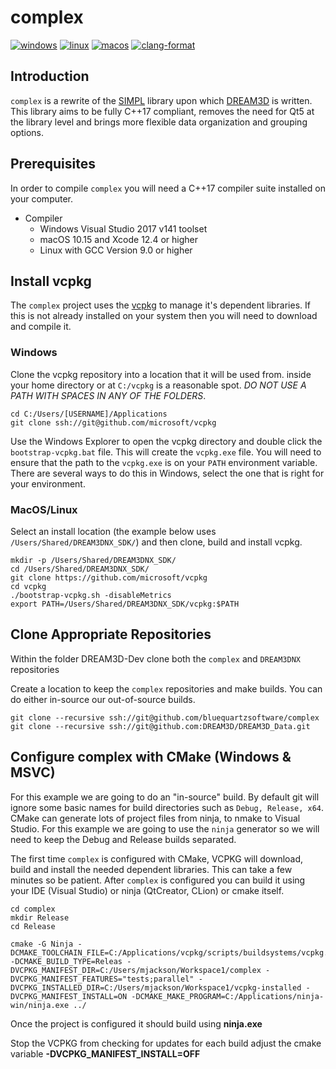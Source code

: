 # complex #

[![windows](https://github.com/BlueQuartzSoftware/complex/actions/workflows/windows.yml/badge.svg)](https://github.com/BlueQuartzSoftware/complex/actions/workflows/windows.yml) [![linux](https://github.com/BlueQuartzSoftware/complex/actions/workflows/linux.yml/badge.svg)](https://github.com/BlueQuartzSoftware/complex/actions/workflows/linux.yml) [![macos](https://github.com/BlueQuartzSoftware/complex/actions/workflows/macos.yml/badge.svg)](https://github.com/BlueQuartzSoftware/complex/actions/workflows/macos.yml) [![clang-format](https://github.com/BlueQuartzSoftware/complex/actions/workflows/format_push.yml/badge.svg)](https://github.com/BlueQuartzSoftware/complex/actions/workflows/format_push.yml)

## Introduction ##

`complex` is a rewrite of the [SIMPL](https://www.github.com/bluequartzsoftware/simpl) library upon which [DREAM3D](https://www.github.com/bluequartzsoftware/dream3d) is written. This library aims to be fully C++17 compliant, removes the need for Qt5 at the library level and brings more flexible data organization and grouping options.

## Prerequisites ##

In order to compile `complex` you will need a C++17 compiler suite installed on your computer.

+ Compiler
  + Windows Visual Studio 2017 v141 toolset
  + macOS 10.15 and Xcode 12.4 or higher
  + Linux with GCC Version 9.0 or higher

## Install vcpkg ##

The `complex` project uses the [vcpkg](https://www.github.com/microsoft/vcpkg) to manage it's dependent libraries. If this is not already installed on your system then you will need to download and compile it.

### Windows ###

Clone the vcpkg repository into a location that it will be used from. inside your home directory or at `C:/vcpkg` is a reasonable spot. *DO NOT USE A PATH WITH SPACES IN ANY OF THE FOLDERS*.

```(lang-console)
cd C:/Users/[USERNAME]/Applications
git clone ssh://git@github.com/microsoft/vcpkg
```

Use the Windows Explorer to open the vcpkg directory and double click the `bootstrap-vcpkg.bat` file. This will create the `vcpkg.exe` file. You will need to ensure that the path to the `vcpkg.exe` is on your `PATH` environment variable. There are several ways to do this in Windows, select the one that is right for your environment.

### MacOS/Linux ###

Select an install location (the example below uses `/Users/Shared/DREAM3DNX_SDK/`) and then clone, build and install vcpkg.

```(lang-console)
mkdir -p /Users/Shared/DREAM3DNX_SDK/
cd /Users/Shared/DREAM3DNX_SDK/
git clone https://github.com/microsoft/vcpkg
cd vcpkg
./bootstrap-vcpkg.sh -disableMetrics
export PATH=/Users/Shared/DREAM3DNX_SDK/vcpkg:$PATH
```

## Clone Appropriate Repositories ##

Within the folder DREAM3D-Dev clone both the `complex` and `DREAM3DNX` repositories

Create a location to keep the `complex` repositories and make builds. You can do either in-source our out-of-source builds.

```(lang-console)
git clone --recursive ssh://git@github.com/bluequartzsoftware/complex
git clone --recursive ssh://git@github.com:DREAM3D/DREAM3D_Data.git
```

## Configure complex with CMake (Windows & MSVC) ##

For this example we are going to do an "in-source" build. By default git will ignore some basic names for build directories such as `Debug, Release, x64`. CMake can generate lots of project files from ninja, to nmake to Visual Studio. For this example we are going to use the `ninja` generator so we will need to keep the Debug and Release builds separated.

The first time `complex` is configured with CMake, VCPKG will download, build and install the needed dependent libraries. This can take a few minutes so be patient. After `complex` is configured you can build it using your IDE (Visual Studio) or ninja (QtCreator, CLion) or cmake itself.

```(lang-console)
cd complex
mkdir Release
cd Release

cmake -G Ninja -DCMAKE_TOOLCHAIN_FILE=C:/Applications/vcpkg/scripts/buildsystems/vcpkg.cmake -DCMAKE_BUILD_TYPE=Releas -DVCPKG_MANIFEST_DIR=C:/Users/mjackson/Workspace1/complex -DVCPKG_MANIFEST_FEATURES="tests;parallel" -DVCPKG_INSTALLED_DIR=C:/Users/mjackson/Workspace1/vcpkg-installed -DVCPKG_MANIFEST_INSTALL=ON -DCMAKE_MAKE_PROGRAM=C:/Applications/ninja-win/ninja.exe ../
```

Once the project is configured it should build using **ninja.exe**

Stop the VCPKG from checking for updates for each build adjust the cmake variable **-DVCPKG_MANIFEST_INSTALL=OFF**

